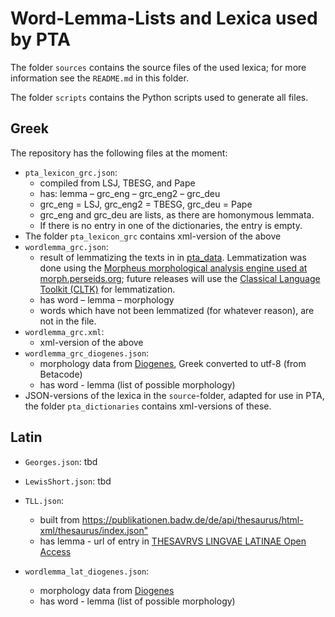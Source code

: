 # Word-Lemma-Lists and Lexica used by PTA

The folder `sources` contains the source files of the used lexica; for more information see the `README.md` in this folder.

The folder `scripts` contains the Python scripts used to generate all files.

## Greek

The repository has the following files at the moment:

* `pta_lexicon_grc.json`: 
    - compiled from LSJ, TBESG, and Pape
    - has: lemma – grc_eng – grc_eng2 – grc_deu
    - grc_eng = LSJ, grc_eng2 = TBESG, grc_deu = Pape 
    - grc_eng and grc_deu are lists, as there are homonymous lemmata. 
    - If there is no entry in one of the dictionaries, the entry is empty.
* The folder `pta_lexicon_grc` contains xml-version of the above
* `wordlemma_grc.json`: 
    - result of lemmatizing the texts in in [pta_data](https://github.com/PatristicTextArchive/pta_data). Lemmatization was done using the [Morpheus morphological analysis engine used at morph.perseids.org](morph.perseids.org); future releases will use the [Classical Language Toolkit (CLTK)](http://cltk.org/) for lemmatization.
    - has word – lemma – morphology
    - words which have not been lemmatized (for whatever reason), are not in the file. 
* `wordlemma_grc.xml`:
    - xml-version of the above
* `wordlemma_grc_diogenes.json`:
    - morphology data from [Diogenes](https://d.iogen.es/d/), Greek converted to utf-8 (from Betacode)
    - has word - lemma (list of possible morphology)
* JSON-versions of the lexica in the `source`-folder, adapted for use in PTA, the folder `pta_dictionaries` contains xml-versions of these.

## Latin

* `Georges.json`: tbd

* `LewisShort.json`: tbd

* `TLL.json`:
    - built from <https://publikationen.badw.de/de/api/thesaurus/html-xml/thesaurus/index.json">
    - has lemma - url of entry in [THESAVRVS LINGVAE LATINAE Open Access](http://tll-open.badw.de)
* `wordlemma_lat_diogenes.json`:
    - morphology data from [Diogenes](https://d.iogen.es/d/)
    - has word - lemma (list of possible morphology)
